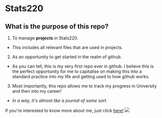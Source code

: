 # Stats220
## What is the purpose of this repo?
1. To manage **projects** in Stats220.
  * This includes all relevant files that are used in projects.
2. As an opportunity to get started in the realm of github.
  * As you can tell, this is my very first repo ever in github. I believe this is the perfect opportunity for me to capitalise on making this into a standard practice into my life and getting used to how github works.
3. Most importantly, this repo allows me to track my progress in University and then into my career!
  * *In a way, it's almost like a journal of some sort.*

If you're interested to know more about me, just click [here!](https://github.com/bilsarwar04)
![](https://i.makeagif.com/media/3-03-2021/cKq5TQ.gif)
